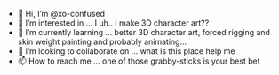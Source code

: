 - 👋 Hi, I’m @xo-confused
- 👀 I’m interested in ... I uh.. I make 3D character art??
- 🌱 I’m currently learning ... better 3D character art, forced rigging and skin weight painting and probably animating...
- 💞️ I’m looking to collaborate on ... what is this place help me
- 📫 How to reach me ... one of those grabby-sticks is your best bet

<!---
xo-confused/xo-confused is a ✨ special ✨ repository because its `README.md` (this file) appears on your GitHub profile.
You can click the Preview link to take a look at your changes.
--->
